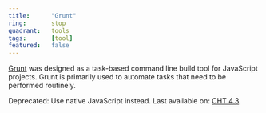 ```yaml
---
title:      "Grunt"
ring:       stop
quadrant:   tools
tags:       [tool]
featured:   false
---
```


[Grunt](https://gruntjs.com/) was designed as a task-based command line build tool for JavaScript projects. Grunt is primarily used to automate tasks that need to be performed routinely.

Deprecated: Use native JavaScript instead. Last available on: [CHT 4.3](https://docs.communityhealthtoolkit.org/core/releases/4.3.0/).